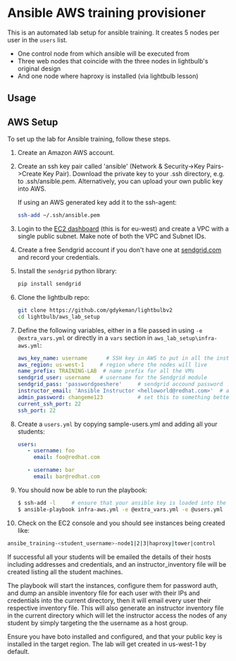 Ansible AWS training provisioner
================================

This is an automated lab setup for ansible training. It creates 5 nodes per user in the `users` list.

* One control node from which ansible will be executed from
* Three web nodes that coincide with the three nodes in lightbulb's original design
* And one node where haproxy is installed (via lightbulb lesson)

Usage
-----

## AWS Setup

To set up the lab for Ansible training, follow these steps.

1. Create an Amazon AWS account.

2. Create an ssh key pair called 'ansible' (Network & Security->Key Pairs->Create Key Pair). Download the private key to your .ssh directory, e.g. to .ssh/ansible.pem. Alternatively, you can upload your own public key into AWS.

   If using an AWS generated key add it to the ssh-agent:

   ```bash
   ssh-add ~/.ssh/ansible.pem
   ```

3. Login to the [EC2 dashboard](https://eu-west-1.console.aws.amazon.com/ec2/v2/home?region=eu-west-1#) (this is for eu-west) and create a VPC with a single public subnet. Make note of both the VPC and Subnet IDs.

4. Create a free Sendgrid account if you don't have one at [sendgrid.com](http://sendgrid.com) and record your credentials.

5. Install the `sendgrid` python library:

   ```bash
   pip install sendgrid
   ```

6. Clone the lightbulb repo:

   ```bash
   git clone https://github.com/gdykeman/lightbulbv2
   cd lightbulb/aws_lab_setup
   ```

7. Define the following variables, either in a file passed in using `-e @extra_vars.yml` or directly in a `vars` section in `aws_lab_setup\infra-aws.yml`:

    ```yaml
    aws_key_name: username      # SSH key in AWS to put in all the instances
    aws_region: us-west-1     # region where the nodes will live
    name_prefix: TRAINING-LAB  # name prefix for all the VMs
    sendgrid_user: username   # username for the Sendgrid module
    sendgrid_pass: 'passwordgoeshere'     # sendgrid accound password
    instructor_email: 'Ansible Instructor <helloworld@redhat.com>'  # address you want the emails to arrive from
    admin_password: changeme123           # set this to something better if you'd like
    current_ssh_port: 22
    ssh_port: 22
    ```

8. Create a `users.yml` by copying sample-users.yml and adding all your
students:

   ```yaml
   users:
      - username: foo
        email: foo@redhat.com

      - username: bar
        email: bar@redhat.com
   ```

9. You should now be able to run the playbook:

   ```bash
   $ ssh-add -l     # ensure that your ansible key is loaded into the agent
   $ ansible-playbook infra-aws.yml -e @extra_vars.yml -e @users.yml
   ```

10. Check on the EC2 console and you should see instances being created like:

   ```bash
   ansibe_training-<student_username>-node1|2|3|haproxy|tower|control
   ```

If successful all your students will be emailed the details of their hosts including addresses and credentials, and an instructor_inventory file will be created listing all the student machines.

The playbook will start the instances, configure them for password auth, and dump an ansible inventory file for each user with their IPs and credentials into the current directory, then it will email every user their respective inventory file. This will also generate an instructor inventory file in the current directory which will let the instructor access the nodes of any student by simply targeting the the username as a host group.

Ensure you have boto installed and configured, and that your public key is installed in the target region. The lab will get created in us-west-1 by default.
